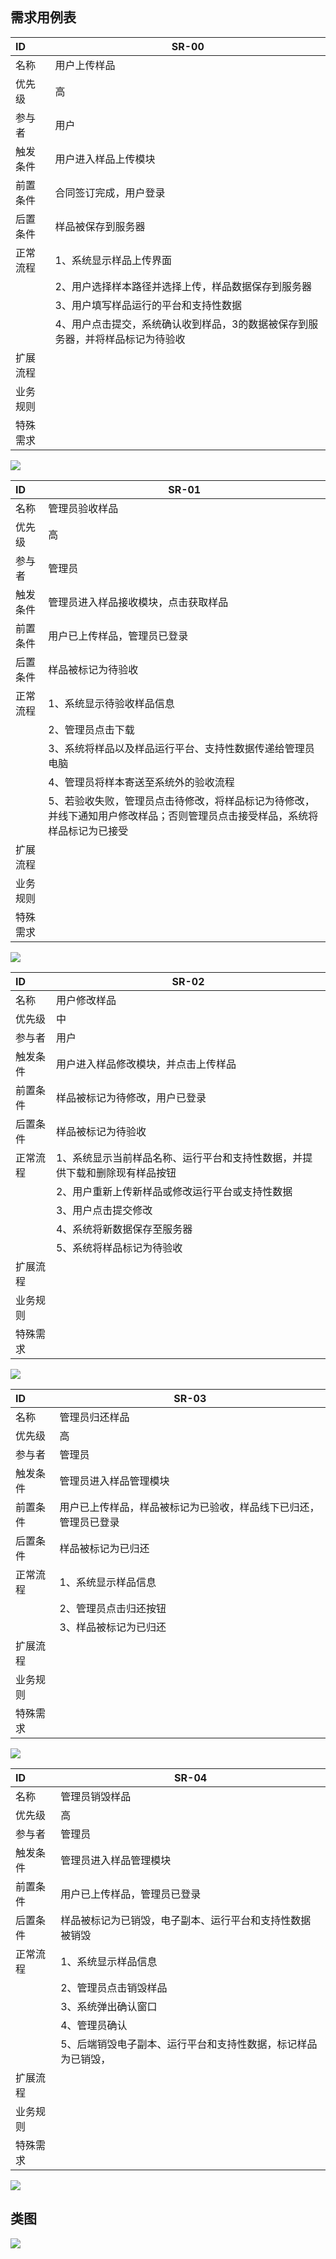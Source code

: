 ![]()

## 需求用例表

| ID       | SR-00                                |
| :------- | ------------------------------------ |
| 名称     | 用户上传样品                         |
| 优先级   | 高                                   |
| 参与者   | 用户                                 |
| 触发条件 | 用户进入样品上传模块 |
| 前置条件 | 合同签订完成，用户登录               |
| 后置条件 | 样品被保存到服务器               |
| 正常流程 | 1、系统显示样品上传界面            |
|  | 2、用户选择样本路径并选择上传，样品数据保存到服务器 |
|  | 3、用户填写样品运行的平台和支持性数据 |
|  | 4、用户点击提交，系统确认收到样品，3的数据被保存到服务器，并将样品标记为待验收 |
| 扩展流程 |                                      |
| 业务规则 |                                      |
| 特殊需求 |                                      |

![](zljRef/SR-00.png)

| ID       | SR-01                                                        |
| :------- | ------------------------------------------------------------ |
| 名称     | 管理员验收样品                                               |
| 优先级   | 高                                                           |
| 参与者   | 管理员                                                       |
| 触发条件 | 管理员进入样品接收模块，点击获取样品                         |
| 前置条件 | 用户已上传样品，管理员已登录                                 |
| 后置条件 | 样品被标记为待验收                                           |
| 正常流程 | 1、系统显示待验收样品信息                                    |
|          | 2、管理员点击下载                                            |
|          | 3、系统将样品以及样品运行平台、支持性数据传递给管理员电脑    |
|          | 4、管理员将样本寄送至系统外的验收流程                        |
|          | 5、若验收失败，管理员点击待修改，将样品标记为待修改，并线下通知用户修改样品；否则管理员点击接受样品，系统将样品标记为已接受 |
| 扩展流程 |                                                              |
| 业务规则 |                                                              |
| 特殊需求 |                                                              |

![](zljRef/SR-01.png)

| ID       | SR-02                                                        |
| :------- | ------------------------------------------------------------ |
| 名称     | 用户修改样品                                                 |
| 优先级   | 中                                                           |
| 参与者   | 用户                                                         |
| 触发条件 | 用户进入样品修改模块，并点击上传样品                         |
| 前置条件 | 样品被标记为待修改，用户已登录                               |
| 后置条件 | 样品被标记为待验收                                           |
| 正常流程 | 1、系统显示当前样品名称、运行平台和支持性数据，并提供下载和删除现有样品按钮 |
|          | 2、用户重新上传新样品或修改运行平台或支持性数据              |
|          | 3、用户点击提交修改                                          |
|          | 4、系统将新数据保存至服务器                                  |
|          | 5、系统将样品标记为待验收                                    |
| 扩展流程 |                                                              |
| 业务规则 |                                                              |
| 特殊需求 |                                                              |

![](zljRef/SR-02.png)

| ID       | SR-03                                                        |
| :------- | ------------------------------------------------------------ |
| 名称     | 管理员归还样品                                               |
| 优先级   | 高                                                           |
| 参与者   | 管理员                                                       |
| 触发条件 | 管理员进入样品管理模块                                       |
| 前置条件 | 用户已上传样品，样品被标记为已验收，样品线下已归还，管理员已登录 |
| 后置条件 | 样品被标记为已归还                                           |
| 正常流程 | 1、系统显示样品信息                                          |
|          | 2、管理员点击归还按钮                                        |
|          | 3、样品被标记为已归还                                        |
| 扩展流程 |                                                              |
| 业务规则 |                                                              |
| 特殊需求 |                                                              |

![](zljRef/SR-03.png)

| ID       | SR-04                                                        |
| :------- | ------------------------------------------------------------ |
| 名称     | 管理员销毁样品                                               |
| 优先级   | 高                                                           |
| 参与者   | 管理员                                                       |
| 触发条件 | 管理员进入样品管理模块                                       |
| 前置条件 | 用户已上传样品，管理员已登录                                 |
| 后置条件 | 样品被标记为已销毁，电子副本、运行平台和支持性数据被销毁     |
| 正常流程 | 1、系统显示样品信息                                          |
|          | 2、管理员点击销毁样品                                        |
|          | 3、系统弹出确认窗口                                          |
|          | 4、管理员确认                                                |
|          | 5、后端销毁电子副本、运行平台和支持性数据，标记样品为已销毁， |
| 扩展流程 |                                                              |
| 业务规则 |                                                              |
| 特殊需求 |                                                              |

![](zljRef/SR-04.png)

## 类图

![](zljRef/Sample.png)